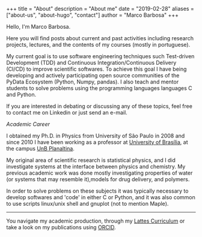 +++
title = "About"
description = "About me"
date = "2019-02-28"
aliases = ["about-us", "about-hugo", "contact"]
author = "Marco Barbosa"
+++

Hello, I'm Marco Barbosa. 

Here you will find posts about current and past activities including research projects, lectures, and the contents of my courses (mostly in portuguese).

My current goal is to use software engineering techniques such Test-driven Development (TDD) and Continuous Integration/Continuous Delivery (CI/CD) to improve scientific softwares. To achieve this goal I have being developing and actively participating open source communities of the PyData Ecosystem (Python, Numpy, pandas). I also teach and 
mentor students to solve problems using the programming languages languages C and Python.

If you are interested in debating or discussing any of these topics, feel free to contact me on Linkedin or just send an e-mail.

*Academic Career*

I obtained my Ph.D. in Physics from University of São Paulo in 2008 and since 2010 I have been working as a professor at  [University of Brasília](https://www.unb.br), at the campus [UnB Planaltina](https://fup.unb.br).

My original area of scientific research is statistical physics, and I did investigate systems at the interface between physics and chemistry. My previous academic work was done mostly investigating properties of water (or systems that may resemble it),models for drug delivery, and polymers.

In order to solve problems on these subjects it was typically necessary to develop softwares and 'code' in either C or  Python, and it  was also common to use scripts linux/unix shell and gnuplot (not to mention Maple). 

***

You navigate my academic production, through my [Lattes Curriculum][cv-lattes] or take a look on my publications using [ORCID](https://orcid.org/0000-0003-1798-9890). 

[cv-lattes]: http://lattes.cnpq.br/5720622055548812